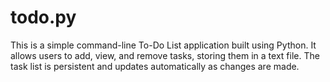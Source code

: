 # todo.py
This is a simple command-line To-Do List application built using Python. It allows users to  add, view, and remove tasks, storing them in a text file. The task list is persistent and updates automatically as changes are made.
